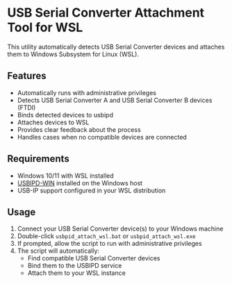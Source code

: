 # USB Serial Converter Attachment Tool for WSL

This utility automatically detects USB Serial Converter devices and attaches them to Windows Subsystem for Linux (WSL).

## Features

- Automatically runs with administrative privileges
- Detects USB Serial Converter A and USB Serial Converter B devices (FTDI)
- Binds detected devices to usbipd
- Attaches devices to WSL
- Provides clear feedback about the process
- Handles cases when no compatible devices are connected

## Requirements

- Windows 10/11 with WSL installed
- [USBIPD-WIN](https://github.com/dorssel/usbipd-win) installed on the Windows host
- USB-IP support configured in your WSL distribution

## Usage

1. Connect your USB Serial Converter device(s) to your Windows machine
2. Double-click `usbpid_attach_wsl.bat` or `usbpid_attach_wsl.exe`
3. If prompted, allow the script to run with administrative privileges
4. The script will automatically:
   - Find compatible USB Serial Converter devices
   - Bind them to the USBIPD service
   - Attach them to your WSL instance